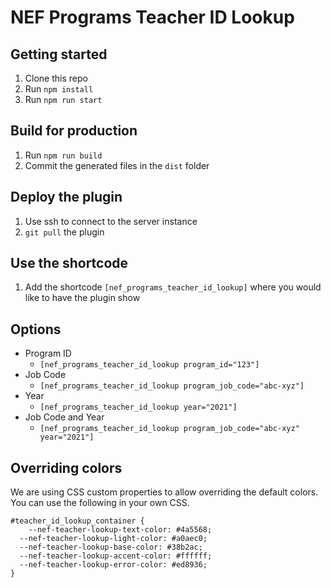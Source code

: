 # NEF Programs Teacher ID Lookup

## Getting started

1. Clone this repo
1. Run `npm install`
1. Run `npm run start`

## Build for production

1. Run `npm run build`
1. Commit the generated files in the `dist` folder

## Deploy the plugin

1. Use ssh to connect to the server instance
1. `git pull` the plugin

## Use the shortcode

1. Add the shortcode `[nef_programs_teacher_id_lookup]` where you would like to have the plugin show

## Options

- Program ID
  - `[nef_programs_teacher_id_lookup program_id="123"]`
- Job Code
  - `[nef_programs_teacher_id_lookup program_job_code="abc-xyz"]`
- Year
  - `[nef_programs_teacher_id_lookup year="2021"]`
- Job Code and Year
  - `[nef_programs_teacher_id_lookup program_job_code="abc-xyz" year="2021"]`

## Overriding colors

We are using CSS custom properties to allow overriding the default colors. You can use the following in your own CSS.

```
#teacher_id_lookup_container {
	--nef-teacher-lookup-text-color: #4a5568;
  --nef-teacher-lookup-light-color: #a0aec0;
  --nef-teacher-lookup-base-color: #38b2ac;
  --nef-teacher-lookup-accent-color: #ffffff;
  --nef-teacher-lookup-error-color: #ed8936;
}
```
